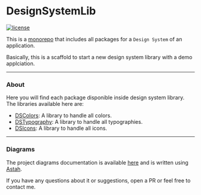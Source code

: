 # DesignSystemLib

[![license](https://img.shields.io/badge/License-MIT-informational.svg?style=flat-square)](https://en.wikipedia.org/wiki/MIT_License)

This is a [monorepo](https://en.wikipedia.org/wiki/Monorepo) that includes all packages for a `Design System` of an application.

Basically, this is a scaffold to start a new design system library with a demo applciation.

---

### About

Here you will find each package disponible inside design system library.
The libraries available here are:

- [DSColors](Subpackages/DSColors/README.md): A library to handle all colors.
- [DSTypography](Subpackages/DSTypography/README.md): A library to handle all typographies.
- [DSIcons](Subpackages/DSIcons/README.md): A library to handle all icons.

---

### Diagrams

The project diagrams documentation is available [here](Documentation) 
and is written using [Astah](https://astah.net).

If you have any questions about it or suggestions, open a PR or feel free to contact me.

